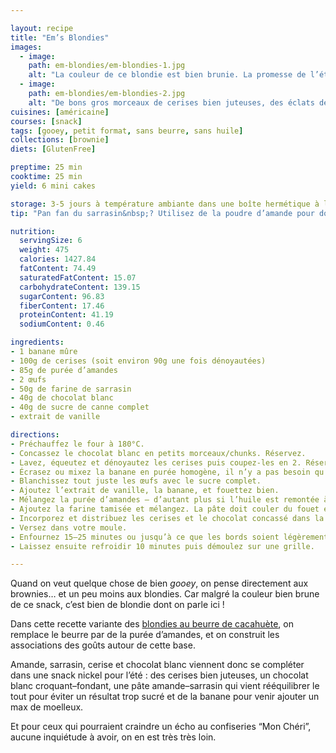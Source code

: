 ```yaml
---

layout: recipe
title: "Em’s Blondies"
images:
  - image:
    path: em-blondies/em-blondies-1.jpg
    alt: "La couleur de ce blondie est bien brunie. La promesse de l’été et du bronzage sur la plage. Le chocolat blanc propose un beau contraste."
  - image:
    path: em-blondies/em-blondies-2.jpg
    alt: "De bons gros morceaux de cerises bien juteuses, des éclats de chocolat blanc, une belle croûte et un cœur fondant dégoulinant pour se faire plaisir en été."
cuisines: [américaine]
courses: [snack]
tags: [gooey, petit format, sans beurre, sans huile]
collections: [brownie]
diets: [GlutenFree]

preptime: 25 min
cooktime: 25 min
yield: 6 mini cakes

storage: 3-5 jours à température ambiante dans une boîte hermétique à l'abri de la lumière et de la chaleur. Ou congélateur pour 2–3 mois.
tip: "Pan fan du sarrasin&nbsp;? Utilisez de la poudre d’amande pour doubler la mise de départ."

nutrition:
  servingSize: 6
  weight: 475
  calories: 1427.84
  fatContent: 74.49
  saturatedFatContent: 15.07
  carbohydrateContent: 139.15
  sugarContent: 96.83
  fiberContent: 17.46
  proteinContent: 41.19
  sodiumContent: 0.46

ingredients:
- 1 banane mûre
- 100g de cerises (soit environ 90g une fois dénoyautées)
- 85g de purée d’amandes
- 2 œufs
- 50g de farine de sarrasin
- 40g de chocolat blanc
- 40g de sucre de canne complet
- extrait de vanille

directions:
- Préchauffez le four à 180°C.
- Concassez le chocolat blanc en petits morceaux/chunks. Réservez.
- Lavez, équeutez et dénoyautez les cerises puis coupez-les en 2. Réservez.
- Écrasez ou mixez la banane en purée homogène, il n’y a pas besoin qu’elle soit parfaitement lisse.
- Blanchissez tout juste les œufs avec le sucre complet. 
- Ajoutez l’extrait de vanille, la banane, et fouettez bien.
- Mélangez la purée d’amandes – d’autant plus si l’huile est remontée à la surface – et ajoutez-la dans le bol des ingrédients humides. Fouettez jusqu’à obtenir une belle crème.
- Ajoutez la farine tamisée et mélangez. La pâte doit couler du fouet en ruban.
- Incorporez et distribuez les cerises et le chocolat concassé dans la pâte à l’aide d’une spatule/maryse. 
- Versez dans votre moule.
- Enfournez 15–25 minutes ou jusqu’à ce que les bords soient légèrement dorés.
- Laissez ensuite refroidir 10 minutes puis démoulez sur une grille.

---
```


Quand on veut quelque chose de bien <i lang="en">gooey</i>, on pense directement aux brownies… et un peu moins aux blondies. Car malgré la couleur bien brune de ce snack, c’est bien de blondie dont on parle ici&nbsp;!

Dans cette recette variante des [blondies au beurre de cacahuète](PBB-blondies.html), on remplace le beurre par de la purée d’amandes, et on construit les associations des goûts autour de cette base.

Amande, sarrasin, cerise et chocolat blanc viennent donc se compléter dans une snack nickel pour l’été&nbsp;: des cerises bien juteuses, un chocolat blanc croquant–fondant, une pâte amande–sarrasin qui vient rééquilibrer le tout pour éviter un résultat trop sucré et de la banane pour venir ajouter un max de moelleux.

Et pour ceux qui pourraient craindre un écho au confiseries “Mon Chéri”, aucune inquiétude à avoir, on en est très très loin.